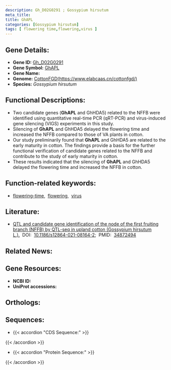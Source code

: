 ```yaml
---
description: Gh_D02G0291 ; Gossypium hirsutum
meta_title:
title: GhAPL
categories: [Gossypium hirsutum]
tags: [ flowering time,flowering,virus ]
---
```


## Gene Details:
- **Gene ID:** [Gh_D02G0291]()
- **Gene Symbol:** <u>GhAPL</u>
- **Gene Name:** 
- **Genome:** [CottonFGD(https://www.elabcaas.cn/cottonfgd/)]()
- **Species:** *Gossypium hirsutum*

## Functional Descriptions:
   - Two candidate genes (**GhAPL** and GhHDA5) related to the NFFB were identified using quantitative real-time PCR (qRT-PCR) and virus-induced gene silencing (VIGS) experiments in this study.
   - Silencing of **GhAPL** and GhHDA5 delayed the flowering time and increased the NFFB compared to those of VA plants in cotton.
   - Our study preliminarily found that **GhAPL** and GhHDA5 are related to the early maturity in cotton. The findings provide a basis for the further functional verification of candidate genes related to the NFFB and contribute to the study of early maturity in cotton.
   - These results indicated that the silencing of **GhAPL** and GhHDA5 delayed the flowering time and increased the NFFB in cotton.

## Function-related keywords:
   - [flowering-time](/tags/flowering-time/),&nbsp;&nbsp;[flowering](/tags/flowering/),&nbsp;&nbsp;[virus](/tags/virus/)

## Literature:
   - [QTL and candidate gene identification of the node of the first fruiting branch (NFFB) by QTL-seq in upland cotton (Gossypium hirsutum L.).](https://doi.org/10.1186/s12864-021-08164-2)&nbsp;&nbsp;DOI:&nbsp;&nbsp;[10.1186/s12864-021-08164-2](https://doi.org/10.1186/s12864-021-08164-2);&nbsp;&nbsp;PMID:&nbsp;&nbsp;[34872494](https://pubmed.ncbi.nlm.nih.gov/34872494/)

## Related News:

## Gene Resources:
- **NCBI ID:**  [](https://www.ncbi.nlm.nih.gov/gene/?term=)
- **UniProt accessions:**  [](https://www.uniprot.org/uniprotkb//entry)

## Orthologs:

## Sequences:
- {{< accordion "CDS Sequence:" >}}

{{< /accordion >}}
- {{< accordion "Protein Sequence:" >}}

{{< /accordion >}}
